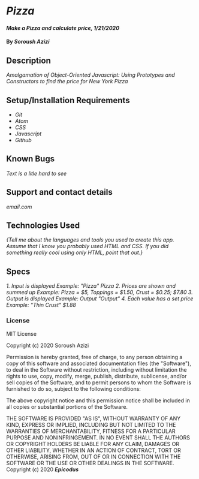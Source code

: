 # _Pizza_

#### _Make a Pizza and calculate price, 1/21/2020_

#### By _**Soroush Azizi**_

## Description

_Amalgamation of Object-Oriented Javascript: Using Prototypes and Constructors to find the price for New York Pizza_

## Setup/Installation Requirements

* _Git_
* _Atom_
* _CSS_
* _Javascript_
* _Github_

## Known Bugs

_Text is a litle hard to see_

## Support and contact details

_email.com_

## Technologies Used

_{Tell me about the languages and tools you used to create this app. Assume that I know you probably used HTML and CSS. If you did something really cool using only HTML, point that out.}_

## Specs
_1. Input is displayed_
  _Example: "Pizza" Pizza_
_2. Prices are shown and summed up_
  _Example: Pizza = $5, Toppings = $1.50, Crust = $0.25; $7.80_
_3. Output is displayed_
  _Example: Output "Output"_
_4. Each value has a set price_
  _Example: "Thin Crust" $1.88_
### License

MIT License

Copyright (c) 2020 Soroush Azizi

Permission is hereby granted, free of charge, to any person obtaining a copy
of this software and associated documentation files (the "Software"), to deal
in the Software without restriction, including without limitation the rights
to use, copy, modify, merge, publish, distribute, sublicense, and/or sell
copies of the Software, and to permit persons to whom the Software is
furnished to do so, subject to the following conditions:

The above copyright notice and this permission notice shall be included in all
copies or substantial portions of the Software.

THE SOFTWARE IS PROVIDED "AS IS", WITHOUT WARRANTY OF ANY KIND, EXPRESS OR
IMPLIED, INCLUDING BUT NOT LIMITED TO THE WARRANTIES OF MERCHANTABILITY,
FITNESS FOR A PARTICULAR PURPOSE AND NONINFRINGEMENT. IN NO EVENT SHALL THE
AUTHORS OR COPYRIGHT HOLDERS BE LIABLE FOR ANY CLAIM, DAMAGES OR OTHER
LIABILITY, WHETHER IN AN ACTION OF CONTRACT, TORT OR OTHERWISE, ARISING FROM,
OUT OF OR IN CONNECTION WITH THE SOFTWARE OR THE USE OR OTHER DEALINGS IN THE
SOFTWARE.
Copyright (c) 2020 **_Epicodus_**
